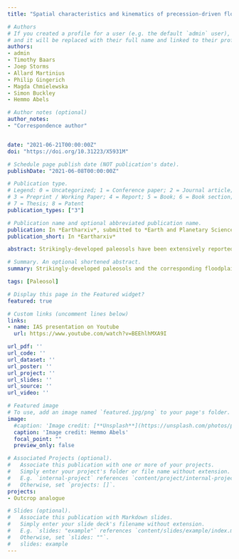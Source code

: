 ```yaml
---
title: "Spatial characteristics and kinematics of precession-driven floodplain aggradation cycles in the lower Eocene Willwood Formation of the Bighorn Basin, Wyoming, USA"

# Authors
# If you created a profile for a user (e.g. the default `admin` user), write the username (folder name) here 
# and it will be replaced with their full name and linked to their profile.
authors:
- admin
- Timothy Baars
- Joep Storms
- Allard Martinius
- Philip Gingerich
- Magda Chmielewska
- Simon Buckley
- Hemmo Abels

# Author notes (optional)
author_notes:
- "Correspondence author"


date: "2021-06-21T00:00:00Z"
doi: "https://doi.org/10.31223/X5931M"

# Schedule page publish date (NOT publication's date).
publishDate: "2021-06-08T00:00:00Z"

# Publication type.
# Legend: 0 = Uncategorized; 1 = Conference paper; 2 = Journal article;
# 3 = Preprint / Working Paper; 4 = Report; 5 = Book; 6 = Book section;
# 7 = Thesis; 8 = Patent
publication_types: ["3"]

# Publication name and optional abbreviated publication name.
publication: In *Eartharxiv*, submitted to *Earth and Planetary Science Letters*
publication_short: In *Eartharxiv*

abstract: Strikingly-developed paleosols have been extensively reported in the alluvial floodplain stratigraphy of the Willwood Formation, Bighorn Basin, Wyoming. They result from strong pedogenesis on the floodplain fines during the long, channel-stability overbank phases. Stratigraphic alternations between the overbank phase and the avulsion phase featuring weak pedogenesis on heterolithic sandy avulsion-belt deposits, are demonstrated to be driven by orbital climate forcing based on 1D cyclostratigraphic analysis. Given that the floodplain aggradation cycles can be influenced by both allogenic forcing and autogenic processes, it is crucial to reveal its lateral persistency and variability so as to disentangle the interaction between allogenic and autogenic factors over spatial and temporal scales. We here trace paleosoil beds laterally in a 3D, fully-georeferenced UAV-based photogrammetry-model that covers an area of ~10 km2 and straddles a stratigraphy of ~300 m. This model is integrated with detailed sedimentary logs produced in trenched sections to document the lateral persistency and variability of paleosol-bounded floodplain aggradation cycles. There are a total of 44 cycles with an average thickness of 6.8 m. We comprehensively analyse seven successive cycles that show an average thickness range from 3.7 to 9.7 m and a standard deviation of 1.0 to 2.5 m. Variogram analysis reveals that the thickness of a cycle at one locality is related to that at another locality over a maximum distance of 1.1-1.6 km roughly in the paleoflow direction and 0.2-0.7 km perpendicular to the paleoflow direction. We suggest that this is related to morphodynamic features of the fluvial system that are more continuous in the paleoflow direction. Compensational stacking of vertically adjacent cycles seems to occur within the duration of three successive cycles and full compensation is achieved after more than five cycles are deposited. Relationships between paleosols and associated channel-belt deposits are to be analysed in order to reveal the corresponding sedimentary environment and possible paleoclimate.

# Summary. An optional shortened abstract.
summary: Strikingly-developed paleosols and the corresponding floodplain cycles bounded by them are reported in the alluvial floodplain stratigraphy of the Willwood Formation, Bighorn Basin, Wyoming.

tags: [Paleosol]

# Display this page in the Featured widget?
featured: true

# Custom links (uncomment lines below)
links:
- name: IAS presentation on Youtube
  url: https://www.youtube.com/watch?v=BEEhlhMXA9I

url_pdf: ''
url_code: ''
url_dataset: ''
url_poster: ''
url_project: ''
url_slides: ''
url_source: ''
url_video: ''

# Featured image
# To use, add an image named `featured.jpg/png` to your page's folder. 
image:
  #caption: 'Image credit: [**Unsplash**](https://unsplash.com/photos/pLCdAaMFLTE)'
  caption: 'Image credit: Hemmo Abels'
  focal_point: ""
  preview_only: false

# Associated Projects (optional).
#   Associate this publication with one or more of your projects.
#   Simply enter your project's folder or file name without extension.
#   E.g. `internal-project` references `content/project/internal-project/index.md`.
#   Otherwise, set `projects: []`.
projects:
- Outcrop analogue

# Slides (optional).
#   Associate this publication with Markdown slides.
#   Simply enter your slide deck's filename without extension.
#   E.g. `slides: "example"` references `content/slides/example/index.md`.
#   Otherwise, set `slides: ""`.
#   slides: example
---
```


